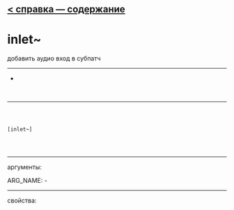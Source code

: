 [< справка — содержание](ceammc_lib.html)
---

# inlet~


добавить аудио вход в субпатч

---

-
<br>


---


```



[inlet~]


            
```

---
аргументы:

ARG_NAME: -<br>

---
свойства:


